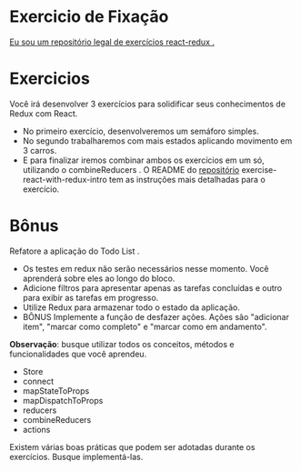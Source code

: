 # Exercicio de Fixação

[Eu sou um repositório legal de exercícios react-redux .](https://github.com/Thiago-FR/exercises-redux-step-by-step)

# Exercicios

Você irá desenvolver 3 exercícios para solidificar seus conhecimentos de Redux com React.
* No primeiro exercício, desenvolveremos um semáforo simples.
* No segundo trabalharemos com mais estados aplicando movimento em 3 carros.
* E para finalizar iremos combinar ambos os exercícios em um só, utilizando o combineReducers .
O README do [repositório](https://github.com/Thiago-FR/exercise-react-with-redux-intro) exercise-react-with-redux-intro tem as instruções mais detalhadas para o exercício.

# Bônus

Refatore a aplicação do Todo List .

* Os testes em redux não serão necessários nesse momento. Você aprenderá sobre eles ao longo do bloco.
* Adicione filtros para apresentar apenas as tarefas concluídas e outro para exibir as tarefas em progresso.
* Utilize Redux para armazenar todo o estado da aplicação.
* BÔNUS Implemente a função de desfazer ações. Ações são "adicionar item", "marcar como completo" e "marcar como em andamento".

**Observação**: busque utilizar todos os conceitos, métodos e funcionalidades que você aprendeu.
* Store
* connect
* mapStateToProps
* mapDispatchToProps
* reducers
* combineReducers
* actions

Existem várias boas práticas que podem ser adotadas durante os exercícios. Busque implementá-las.